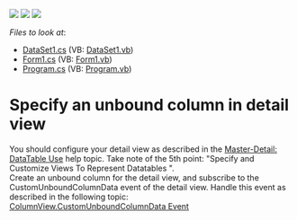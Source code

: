 <!-- default badges list -->
![](https://img.shields.io/endpoint?url=https://codecentral.devexpress.com/api/v1/VersionRange/128632616/13.1.4%2B)
[![](https://img.shields.io/badge/Open_in_DevExpress_Support_Center-FF7200?style=flat-square&logo=DevExpress&logoColor=white)](https://supportcenter.devexpress.com/ticket/details/E1513)
[![](https://img.shields.io/badge/📖_How_to_use_DevExpress_Examples-e9f6fc?style=flat-square)](https://docs.devexpress.com/GeneralInformation/403183)
<!-- default badges end -->
<!-- default file list -->
*Files to look at*:

* [DataSet1.cs](./CS/WindowsApplication1/DataSet1.cs) (VB: [DataSet1.vb](./VB/WindowsApplication1/DataSet1.vb))
* [Form1.cs](./CS/WindowsApplication1/Form1.cs) (VB: [Form1.vb](./VB/WindowsApplication1/Form1.vb))
* [Program.cs](./CS/WindowsApplication1/Program.cs) (VB: [Program.vb](./VB/WindowsApplication1/Program.vb))
<!-- default file list end -->
# Specify an unbound column in detail view


<p>You should configure your detail view as described in the <a href="http://documentation.devexpress.com/#WindowsForms/CustomDocument731">Master-Detail: DataTable Use</a> help topic. Take note of the 5th point: "Specify and Customize Views To Represent Datatables ". <br />
Create an unbound column for the detail view, and subscribe to the CustomUnboundColumnData event of the detail view. Handle this event as described in the following topic:<br />
<a href="http://documentation.devexpress.com/#WindowsForms/DevExpressXtraGridViewsBaseColumnView_CustomUnboundColumnDatatopic">ColumnView.CustomUnboundColumnData Event </a></p>

<br/>


